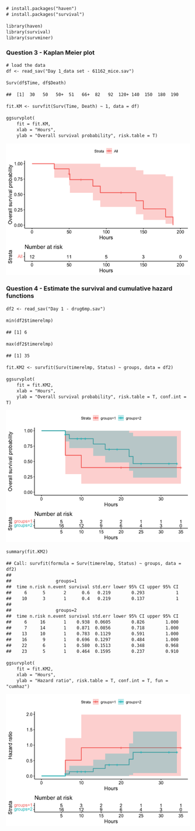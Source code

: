     # install.packages("haven")
    # install.packages("survival")

    library(haven)
    library(survival)
    library(survminer)

### Question 3 - Kaplan Meier plot

    # load the data
    df <- read_sav("Day 1_data set - 61162_mice.sav")

    Surv(df$Time, df$Death)

    ##  [1]  30   50   50+  51   66+  82   92  120+ 140  150  180  190

    fit.KM <- survfit(Surv(Time, Death) ~ 1, data = df)

    ggsurvplot(
        fit = fit.KM, 
        xlab = "Hours", 
        ylab = "Overall survival probability", risk.table = T)

![](Exercises-Day1_files/figure-markdown_strict/Kaplan-Meier%20curve-1.png)

### Question 4 - Estimate the survival and cumulative hazard functions

    df2 <- read_sav("Day 1 - drug6mp.sav")

    min(df2$timerelmp)

    ## [1] 6

    max(df2$timerelmp)

    ## [1] 35

    fit.KM2 <- survfit(Surv(timerelmp, Status) ~ groups, data = df2)

    ggsurvplot(
        fit = fit.KM2, 
        xlab = "Hours", 
        ylab = "Overall survival probability", risk.table = T, conf.int = T)

![](Exercises-Day1_files/figure-markdown_strict/KM%20curve-1.png)

    summary(fit.KM2)

    ## Call: survfit(formula = Surv(timerelmp, Status) ~ groups, data = df2)
    ## 
    ##                 groups=1 
    ##  time n.risk n.event survival std.err lower 95% CI upper 95% CI
    ##     6      5       2      0.6   0.219        0.293            1
    ##    10      3       1      0.4   0.219        0.137            1
    ## 
    ##                 groups=2 
    ##  time n.risk n.event survival std.err lower 95% CI upper 95% CI
    ##     6     16       1    0.938  0.0605        0.826        1.000
    ##     7     14       1    0.871  0.0856        0.718        1.000
    ##    13     10       1    0.783  0.1129        0.591        1.000
    ##    16      9       1    0.696  0.1297        0.484        1.000
    ##    22      6       1    0.580  0.1513        0.348        0.968
    ##    23      5       1    0.464  0.1595        0.237        0.910

    ggsurvplot(
        fit = fit.KM2, 
        xlab = "Hours", 
        ylab = "Hazard ratio", risk.table = T, conf.int = T, fun = "cumhaz")

![](Exercises-Day1_files/figure-markdown_strict/unnamed-chunk-3-1.png)

